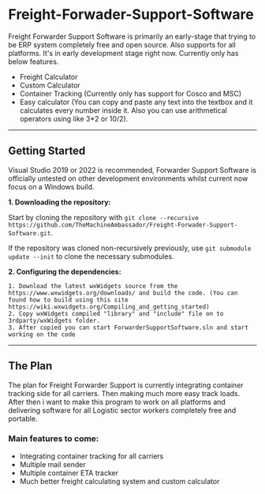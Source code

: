 # Freight-Forwader-Support-Software
Freight Forwarder Support Software is primarily an early-stage that trying to be ERP system completely free and open source. Also supports for all platforms. It's in early development stage right now. Currently only has below features.

- Freight Calculator
- Custom Calculator
- Container Tracking (Currently only has support for Cosco and MSC)
- Easy calculator (You can copy and paste any text into the textbox and it calculates every number inside it. Also you can use arithmetical operators using like 3*2 or 10/2).

***

## Getting Started
Visual Studio 2019 or 2022 is recommended, Forwarder Support Software is officially untested on other development environments whilst current now focus on a Windows build.

**1. Downloading the repository:**

Start by cloning the repository with `git clone --recursive https://github.com/TheMachineAmbassador/Freight-Forwader-Support-Software.git`.

If the repository was cloned non-recursively previously, use `git submodule update --init` to clone the necessary submodules.

**2. Configuring the dependencies:**

    1. Download the latest wxWidgets source from the https://www.wxwidgets.org/downloads/ and build the code. (You can found how to build using this site https://wiki.wxwidgets.org/Compiling_and_getting_started)
    2. Copy wxWidgets compiled "library" and "include" file on to 3rdparty/wxWidgets folder. 
    3. After copied you can start ForwarderSupportSoftware.sln and start working on the code

***

## The Plan
The plan for Freight Forwarder Support is currently integrating container tracking side for all carriers. Then making much more easy track loads. After then i want to make this program to work on all platforms and delivering software for all Logistic sector workers completely free and portable.

### Main features to come:
- Integrating container tracking for all carriers 
- Multiple mail sender
- Multiple container ETA tracker
- Much better freight calculating system and custom calculator